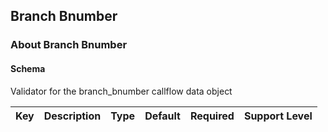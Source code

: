 ## Branch Bnumber

### About Branch Bnumber

#### Schema

Validator for the branch_bnumber callflow data object



Key | Description | Type | Default | Required | Support Level
--- | ----------- | ---- | ------- | -------- | -------------



